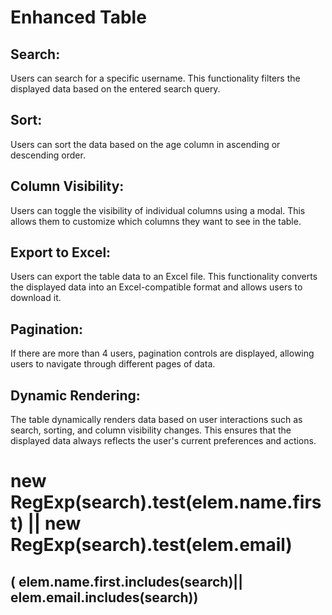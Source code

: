 #  Enhanced Table

## Search:
Users can search for a specific username. This functionality filters the displayed data based on the entered search query.

## Sort:
 Users can sort the data based on the age column in ascending or descending order.

## Column Visibility: 
Users can toggle the visibility of individual columns using a modal. This allows them to customize which columns they want to see in the table.

## Export to Excel:
 Users can export the table data to an Excel file. This functionality converts the displayed data into an Excel-compatible format and allows users to download it.

## Pagination: 
If there are more than 4 users, pagination controls are displayed, allowing users to navigate through different pages of data.

## Dynamic Rendering:
 The table dynamically renders data based on user interactions such as search, sorting, and column visibility changes. This ensures that the displayed data always reflects the user's current preferences and actions.

# new RegExp(search).test(elem.name.first) || new RegExp(search).test(elem.email) 
## ( elem.name.first.includes(search)|| elem.email.includes(search))